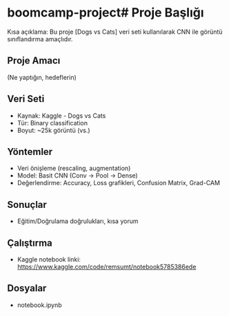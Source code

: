 # boomcamp-project# Proje Başlığı
Kısa açıklama: Bu proje [Dogs vs Cats] veri seti kullanılarak CNN ile görüntü sınıflandırma amaçlıdır.

## Proje Amacı
(Ne yaptığın, hedeflerin)

## Veri Seti
- Kaynak: Kaggle - Dogs vs Cats
- Tür: Binary classification
- Boyut: ~25k görüntü (vs.)

## Yöntemler
- Veri önişleme (rescaling, augmentation)
- Model: Basit CNN (Conv -> Pool -> Dense)
- Değerlendirme: Accuracy, Loss grafikleri, Confusion Matrix, Grad-CAM

## Sonuçlar
- Eğitim/Doğrulama doğrulukları, kısa yorum

## Çalıştırma
- Kaggle notebook linki: https://www.kaggle.com/code/remsumt/notebook5785386ede

## Dosyalar
- notebook.ipynb
